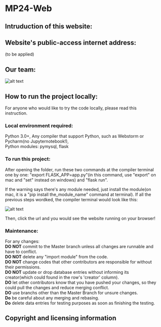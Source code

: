 # MP24-Web
## **Intruduction of this website:**


## **Website's public-access internet address:**
(to be applied)


## **Our team:**
![alt text](https://i.ibb.co/17mJfLn/2021-03-23-3-21-22.png)


## **How to run the project locally:**

For anyone who would like to try the code locally, please read this instruction.

### **Local environment required:**
Python 3.0+, 
Any compiler that support Python, such as Webstorm or Pycharm(no Jupyternotebook!),  
Python modules: pymysql, flask

### **To run this project:**

After opening the folder, run these two commands at the compiler terminal one by one: "export FLASK_APP=app.py"(in this command, use "export" on mac and "set" instead on windows) and "flask run".   

If the warning says there's any module needed, just install the module(on mac, it is a  "pip install the_module_name"  command at terminal). If all the previous steps wordked, the compiler terminal would look like this:  

![alt text](https://i.ibb.co/BypNjHN/2021-04-01-4-38-06.png)  

Then, click the url and you would see the website running on your browser!  


### **Maintenance:**
For any changes:  
**DO NOT** commit to the Master branch unless all changes are runnable and have to conflict.  
**DO NOT** delete any "import module" from the code.  
**DO NOT** change codes that other contributors are responsible for without their permissions.   
**DO NOT** update or drop database entries without informing its creator(which could found in the row's 'creator' column).  
**DO** let other contributors know that you have pushed your changes, so they could pull the changes and reduce merging conflict.   
**DO** use branchs other than the Master Branch for unsure changes.   
**Do** be careful about any merging and rebasing.  
**Do** delete data entries for testing purposes as soon as finishing the testing.  


## **Copyright and licensing information**
